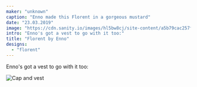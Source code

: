 ```yaml
---
maker: "unknown"
caption: "Enno made this Florent in a gorgeous mustard"
date: "23.03.2019"
image: "https://cdn.sanity.io/images/hl5bw8cj/site-content/a5b79cac257f7193ffd73aaea0c5a3834d4fd668-1080x1080.jpg"
intro: "Enno's got a vest to go with it too:"
title: "Florent by Enno"
designs:
  - "florent"
---
```


Enno's got a vest to go with it too:

![Cap and vest](https://posts.freesewing.org/uploads/florent_by_enno_2_c5ac858005.jpg "Cap and vest")

